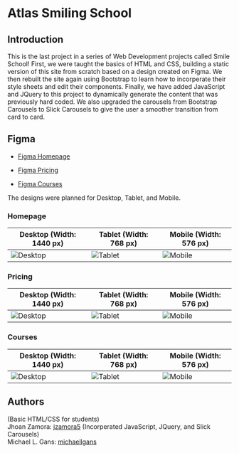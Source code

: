 # Atlas Smiling School

## Introduction

This is the last project in a series of Web Development projects called Smile School!  First, we were taught the basics of HTML and CSS, building a static version of this site from scratch based on a design created on Figma.  We then rebuilt the site again using Bootstrap to learn how to incorperate their style sheets and edit their components.  Finally, we have added JavaScript and JQuery to this project to dynamically generate the content that was previously hard coded.  We also upgraded the carousels from Bootstrap Carousels to Slick Carousels to give the user a smoother transition from card to card.

## Figma

- [Figma Homepage](https://www.figma.com/file/QYQqMYbdpAHL5xTclwJKSI/Homepage)

- [Figma Pricing](https://www.figma.com/file/KLAI53jdYpfFNEy0O79ymB/Pricing)

- [Figma Courses](https://www.figma.com/file/ivg3abH1HLmMayBgjGg1Qf/Courses)

The designs were planned for Desktop, Tablet, and Mobile.

### Homepage

| **Desktop (Width: 1440 px)** | **Tablet (Width: 768 px)** | **Mobile (Width: 576 px)** |
| --- | --- | --- |
| ![Desktop](https://i.ibb.co/pKGgC0J/Homepage-Desktop.png) | ![Tablet](https://i.ibb.co/6XBLwf9/Homepage-Tablet.png) | ![Mobile](https://i.ibb.co/NVBK21F/Homepage-Mobile.png) |

### Pricing

| **Desktop (Width: 1440 px)** | **Tablet (Width: 768 px)** | **Mobile (Width: 576 px)** |
| --- | --- | --- |
| ![Desktop](https://i.ibb.co/RvSJ2YS/Pricing-Desktop.png) | ![Tablet](https://i.ibb.co/Gkvsf0Y/Pricing-Tablet.png) | ![Mobile](https://i.ibb.co/6RwmYck/Pricing-Mobile.png) |

### Courses

| **Desktop (Width: 1440 px)** | **Tablet (Width: 768 px)** | **Mobile (Width: 576 px)** |
| --- | --- | --- |
| ![Desktop](https://i.ibb.co/y51S3HX/Courses-Desktop.png) | ![Tablet](https://i.ibb.co/28qK1g0/Courses-Tablet.png) | ![Mobile](https://i.ibb.co/f8zNgkx/Courses-Mobile.png) |

## Authors

(Basic HTML/CSS for students)<br> Jhoan Zamora: [jzamora5](https://github.com/jzamora5)
(Incorperated JavaScript, JQuery, and Slick Carousels)<br> Michael L. Gans: [michaellgans](https://github.com/michaellgans)
